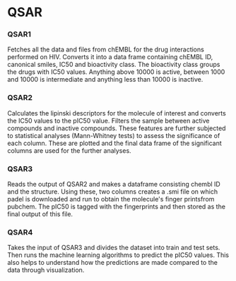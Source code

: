# QSAR


### QSAR1 
Fetches all the data and files from chEMBL for the drug interactions performed on HIV. Converts it into a data frame containing chEMBL ID, canonical smiles, IC50 and bioactivity class. The bioactivity class groups the drugs with IC50 values. Anything above 10000 is active, between 1000 and 10000 is intermediate and anything less than 10000 is inactive.

### QSAR2

Calculates the lipinski descriptors for the molecule of interest and converts the IC50 values to the pIC50 value. Filters the sample between active compounds and inactive compounds. These features are further subjected to statistical analyses (Mann-Whitney tests) to assess the significance of each column. These are plotted and the final data frame of the significant columns are used for the further analyses.

### QSAR3
Reads the output of QSAR2 and makes a dataframe consisting chembl ID and the structure. Using these, two columns creates a .smi file on which padel is downloaded and run to obtain the molecule's finger printsfrom pubchem. The pIC50 is tagged with the fingerprints and then stored as the final output of this file.

### QSAR4
Takes the input of QSAR3 and divides the dataset into train and test sets. Then runs the machine learning algorithms to predict the pIC50 values. This also helps to understand how the predictions are made compared to the data through visualization.
